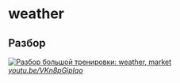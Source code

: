 # weather

## Разбор

[![Разбор большой тренировки: weather, market](https://img.youtube.com/vi/VKn8pGipIqo/0.jpg)](https://www.youtube.com/watch?v=VKn8pGipIqo)  
*[youtu.be/VKn8pGipIqo](https://www.youtube.com/watch?v=VKn8pGipIqo)*
